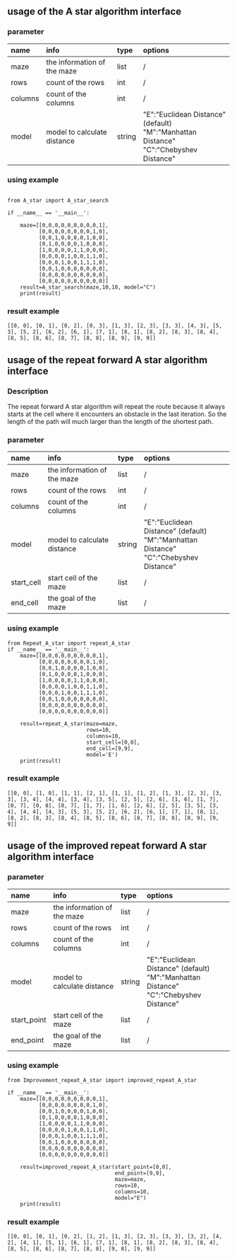 ## usage of the A star algorithm interface

### parameter
|name|info|type|options|
|:----|:----|:----|:---|
|maze|the information of the maze|list|/|
|rows|count of the rows|int|/|
|columns|count of the columns|int|/|
|model|model to calculate distance|string|"E":"Euclidean Distance" (default)<br/>"M":"Manhattan Distance"<br/>"C":"Chebyshev Distance"|

### using example

```

from A_star import A_star_search

if __name__ == '__main__':
    
    maze=[[0,0,0,0,0,0,0,0,0,1],
          [0,0,0,0,0,0,0,0,1,0],
          [0,0,1,0,0,0,0,1,0,0],
          [0,1,0,0,0,0,1,0,0,0],
          [1,0,0,0,0,1,1,0,0,0],
          [0,0,0,0,1,0,0,1,1,0],
          [0,0,0,1,0,0,1,1,1,0],
          [0,0,1,0,0,0,0,0,0,0],
          [0,0,0,0,0,0,0,0,0,0],
          [0,0,0,0,0,0,0,0,0,0]]
    result=A_star_search(maze,10,10, model="C")
    print(result)

```

### result example

```
[[0, 0], [0, 1], [0, 2], [0, 3], [1, 3], [2, 3], [3, 3], [4, 3], [5, 3], [5, 2], [6, 2], [6, 1], [7, 1], [8, 1], [8, 2], [8, 3], [8, 4], [8, 5], [8, 6], [8, 7], [8, 8], [8, 9], [9, 9]]
```


## usage of the repeat forward A star algorithm interface

### Description

The repeat forward A star algorithm will repeat the route because it always starts at the cell where it encounters an obstacle in the last iteration. So the length of the path will much larger than the length of the shortest path.

### parameter
|name|info|type|options|
|:----|:----|:----|:---|
|maze|the information of the maze|list|/|
|rows|count of the rows|int|/|
|columns|count of the columns|int|/|
|model|model to calculate distance|string|"E":"Euclidean Distance" (default)<br/>"M":"Manhattan Distance"<br/>"C":"Chebyshev Distance"|
|start_cell|start cell of the maze|list|/|
|end_cell|the goal of the maze|list|/|

### using example
```angular2html
from Repeat_A_star import repeat_A_star
if __name__ == '__main__':
    maze=[[0,0,0,0,0,0,0,0,0,1],
          [0,0,0,0,0,0,0,0,1,0],
          [0,0,1,0,0,0,0,1,0,0],
          [0,1,0,0,0,0,1,0,0,0],
          [1,0,0,0,0,1,1,0,0,0],
          [0,0,0,0,1,0,0,1,1,0],
          [0,0,0,1,0,0,1,1,1,0],
          [0,0,1,0,0,0,0,0,0,0],
          [0,0,0,0,0,0,0,0,0,0],
          [0,0,0,0,0,0,0,0,0,0]]
    
    result=repeat_A_star(maze=maze,
                         rows=10,
                         columns=10,
                         start_cell=[0,0],
                         end_cell=[9,9],
                         model='E')
    print(result)

```

### result example

```
[[0, 0], [1, 0], [1, 1], [2, 1], [1, 1], [1, 2], [1, 3], [2, 3], [3, 3], [3, 4], [4, 4], [3, 4], [3, 5], [2, 5], [2, 6], [1, 6], [1, 7], [0, 7], [0, 8], [0, 7], [1, 7], [1, 6], [2, 6], [2, 5], [3, 5], [3, 4], [4, 4], [4, 3], [5, 3], [5, 2], [6, 2], [6, 1], [7, 1], [8, 1], [8, 2], [8, 3], [8, 4], [8, 5], [8, 6], [8, 7], [8, 8], [8, 9], [9, 9]]

```

## usage of the improved repeat forward A star algorithm interface



### parameter
|name|info|type|options|
|:----|:----|:----|:---|
|maze|the information of the maze|list|/|
|rows|count of the rows|int|/|
|columns|count of the columns|int|/|
|model|model to calculate distance|string|"E":"Euclidean Distance" (default)<br/>"M":"Manhattan Distance"<br/>"C":"Chebyshev Distance"|
|start_point|start cell of the maze|list|/|
|end_point|the goal of the maze|list|/|

### using example
```angular2html
from Improvement_repeat_A_star import improved_repeat_A_star

if __name__ == '__main__':
    maze=[[0,0,0,0,0,0,0,0,0,1],
          [0,0,0,0,0,0,0,0,1,0],
          [0,0,1,0,0,0,0,1,0,0],
          [0,1,0,0,0,0,1,0,0,0],
          [1,0,0,0,0,1,1,0,0,0],
          [0,0,0,0,1,0,0,1,1,0],
          [0,0,0,1,0,0,1,1,1,0],
          [0,0,1,0,0,0,0,0,0,0],
          [0,0,0,0,0,0,0,0,0,0],
          [0,0,0,0,0,0,0,0,0,0]]

    result=improved_repeat_A_star(start_point=[0,0],
                                  end_point=[9,9],
                                  maze=maze,
                                  rows=10,
                                  columns=10,
                                  model="E")
    print(result)
```

### result example

```
[[0, 0], [0, 1], [0, 2], [1, 2], [1, 3], [2, 3], [3, 3], [3, 2], [4, 2], [4, 1], [5, 1], [6, 1], [7, 1], [8, 1], [8, 2], [8, 3], [8, 4], [8, 5], [8, 6], [8, 7], [8, 8], [9, 8], [9, 9]]


```
